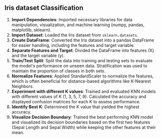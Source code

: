 ## Iris dataset Classification

1.  **Import Dependencies**: Imported necessary libraries for data manipulation, visualization, and machine learning (numpy, pandas, matplotlib, sklearn).
2.  **Import Dataset**: Loaded the Iris dataset from `sklearn.datasets`.
3.  **Create DataFrame**: Converted the Iris dataset into a pandas DataFrame for easier handling, including the features and target variable.
4.  **Separate Features and Target**: Divided the DataFrame into features (X) and the target variable (y).
5.  **Train/Test Split**: Split the data into training and testing sets to evaluate the model's performance on unseen data. Stratification was used to maintain the proportion of classes in both sets.
6.  **Normalize Features**: Applied StandardScaler to normalize the features, which is often beneficial for distance-based algorithms like K-Nearest Neighbors.
7.  **Experiment with different K values**: Trained and evaluated KNN models with different values of K (1, 3, 5, 7, 9). Calculated the accuracy and displayed confusion matrices for each K to assess performance.
8.  **Identify Best K**: Determined the K value that yielded the highest accuracy.
9.  **Visualize Decision Boundary**: Trained the best performing KNN model and visualized its decision boundaries based on the first two features (Sepal Length and Sepal Width) while keeping the other features at their mean.
